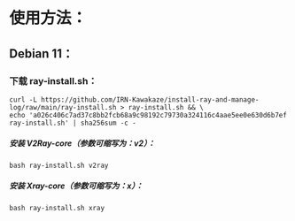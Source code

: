 # 使用方法：

## Debian 11：

### 下载 ray-install.sh：

```
curl -L https://github.com/IRN-Kawakaze/install-ray-and-manage-log/raw/main/ray-install.sh > ray-install.sh && \
echo 'a026c406c7ad37c8bb2fcb68a9c98192c79730a324116c4aae5ee0e630d6b7ef  ray-install.sh' | sha256sum -c -
```

##### 安装 V2Ray-core（参数可缩写为：v2）：
```
bash ray-install.sh v2ray
```

##### 安装 Xray-core（参数可缩写为：x）：
```
bash ray-install.sh xray
```

